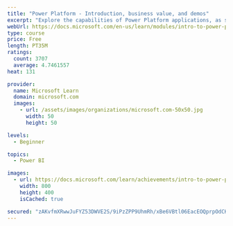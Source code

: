 ```yaml
---
title: "Power Platform - Introduction, business value, and demos"
excerpt: "Explore the capabilities of Power Platform applications, as seen in demonstrations and customer case studies."
webUrl: https://docs.microsoft.com/en-us/learn/modules/intro-to-power-platform-mba/
type: course
price: Free
length: PT35M
ratings:
  count: 3707
  average: 4.7461557
heat: 131

provider:
  name: Microsoft Learn
  domain: microsoft.com
  images:
    - url: /assets/images/organizations/microsoft.com-50x50.jpg
      width: 50
      height: 50

levels:
  - Beginner

topics:
  - Power BI

images:
  - url: https://docs.microsoft.com/learn/achievements/intro-to-power-platform-social.png
    width: 800
    height: 400
    isCached: true

secured: "zAKvfmXRwwJuFYZ53DWVE2S/9iPzZPP9UhmRh/xBe6VBtl06EacEOQprpOdCKpk+wnKCdrRjY+oWLbN+QZOgbQBdS1wKgNYFrgDF4Q+fqkaSrw1g4h/FLUrs0Mkpnq/2YXa8sBsdtY0MVqNia1GLMRk3YJB/ZHShxK9gZAATFQN7EofxlHcmlWLfzPzH8fpc6EA9QfpQLOHoPy0IjFnUYz72zAHfeMrlbenA9ADpdrq7yUv3AiTmY64dVP6jJQKgv2tP4btvdjYvKBX5JLemeJCINkgXfRizegmRw+Y1/wkEAOV1vffd1bcm7qDdp0yU51LS1q2mFFNIghcf76Hrtzy+oCYGBqrELm0K6zxtWLQLjXhsauCQDwqHysYVdvQtjyr6dwm/hD4AMsScyKo+hR/KTi/hnfI68NdzMN/Saxs=;3rfYet21TnvX9M/uLF58FQ=="
---
```


